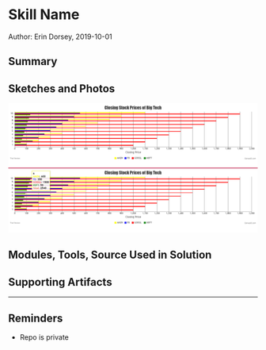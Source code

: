 #  Skill Name

Author: Erin Dorsey, 2019-10-01

## Summary


## Sketches and Photos
![Image](./images/canvas1.png)
![Image](./images/canvas2.png)

## Modules, Tools, Source Used in Solution


## Supporting Artifacts


-----

## Reminders
- Repo is private
